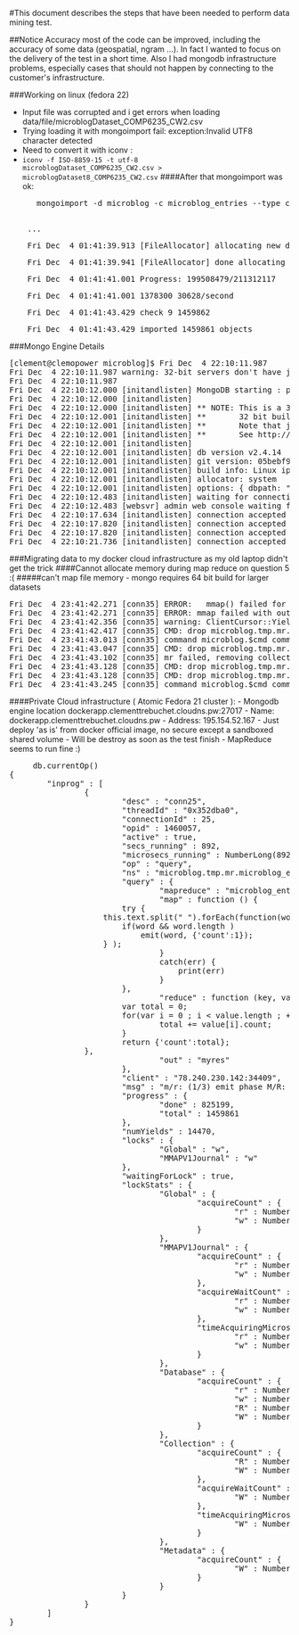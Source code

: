 #This document describes the steps that have been needed to perform data mining test.

##Notice
    Accuracy most of the code can be improved, including the accuracy of some data (geospatial, ngram ...). 
    In fact I wanted to focus on the delivery of the test in a short time.
    Also I had mongodb infrastructure problems, especially cases that should not happen by connecting to the customer's infrastructure.

###Working on linux (fedora 22)
   - Input file was corrupted and i get errors when loading data/file/microblogDataset_COMP6235_CW2.csv
   - Trying loading it with mongoimport fail: exception:Invalid UTF8 character detected
   - Need to convert it with iconv :
   - <code>iconv -f ISO-8859-15 -t utf-8 microblogDataset_COMP6235_CW2.csv > microblogDataset8_COMP6235_CW2.csv</code>
    ####After that mongoimport was ok:
      <pre>
        mongoimport -d microblog -c microblog_entries --type csv --file microblogDataset8_COMP6235_CW2.csv --headerline
      </pre>
      <pre> ... </pre>
      <pre> Fri Dec  4 01:41:39.913 [FileAllocator] allocating new datafile data/db/microblog.6, filling with zeroes... </pre>
      <pre> Fri Dec  4 01:41:39.941 [FileAllocator] done allocating datafile data/db/microblog.6, size: 511MB,  took 0.027 secs</pre>
      <pre> Fri Dec  4 01:41:41.001 Progress: 199508479/211312117   94%</pre>
      <pre> Fri Dec  4 01:41:41.001 1378300 30628/second</pre>
      <pre> Fri Dec  4 01:41:43.429 check 9 1459862</pre>
      <pre> Fri Dec  4 01:41:43.429 imported 1459861 objects</pre>
###Mongo Engine Details
<pre>[clement@clemopower microblog]$ Fri Dec  4 22:10:11.987 
Fri Dec  4 22:10:11.987 warning: 32-bit servers don't have journaling enabled by default. Please use --journal if you want durability.
Fri Dec  4 22:10:11.987 
Fri Dec  4 22:10:12.000 [initandlisten] MongoDB starting : pid=24496 port=27017 dbpath=/home/clement/Projects/Pyhton/BIGDATA/microblog/data/db 32-bit host=clemopower.teamat4cs
Fri Dec  4 22:10:12.000 [initandlisten] 
Fri Dec  4 22:10:12.000 [initandlisten] ** NOTE: This is a 32 bit MongoDB binary.
Fri Dec  4 22:10:12.001 [initandlisten] **       32 bit builds are limited to less than 2GB of data (or less with --journal).
Fri Dec  4 22:10:12.001 [initandlisten] **       Note that journaling defaults to off for 32 bit and is currently off.
Fri Dec  4 22:10:12.001 [initandlisten] **       See http://dochub.mongodb.org/core/32bit
Fri Dec  4 22:10:12.001 [initandlisten] 
Fri Dec  4 22:10:12.001 [initandlisten] db version v2.4.14
Fri Dec  4 22:10:12.001 [initandlisten] git version: 05bebf9ab15511a71bfbded684bb226014c0a553
Fri Dec  4 22:10:12.001 [initandlisten] build info: Linux ip-10-144-100-100 2.6.21.7-2.fc8xen #1 SMP Fri Feb 15 12:39:36 EST 2008 i686 BOOST_LIB_VERSION=1_49
Fri Dec  4 22:10:12.001 [initandlisten] allocator: system
Fri Dec  4 22:10:12.001 [initandlisten] options: { dbpath: "/home/clement/Projects/Pyhton/BIGDATA/microblog/data/db" }
Fri Dec  4 22:10:12.483 [initandlisten] waiting for connections on port 27017
Fri Dec  4 22:10:12.483 [websvr] admin web console waiting for connections on port 28017
Fri Dec  4 22:10:17.634 [initandlisten] connection accepted from 127.0.0.1:54985 #1 (1 connection now open)
Fri Dec  4 22:10:17.820 [initandlisten] connection accepted from 127.0.0.1:54987 #2 (2 connections now open)
Fri Dec  4 22:10:17.820 [initandlisten] connection accepted from 127.0.0.1:54986 #3 (3 connections now open)
Fri Dec  4 22:10:21.736 [initandlisten] connection accepted from 127.0.0.1:54989 #4 (4 connections now open)
</pre>

###Migrating data to my docker cloud infrastructure as my old laptop didn't get the trick
####Cannot allocate memory during map reduce on question 5 :(
#####can't map file memory - mongo requires 64 bit build for larger datasets
<pre>
Fri Dec  4 23:41:42.271 [conn35] ERROR:   mmap() failed for /home/clement/Projects/Pyhton/BIGDATA/microblog/data/db/microblog.6 len:536608768 errno:12 Cannot allocate memory
Fri Dec  4 23:41:42.271 [conn35] ERROR: mmap failed with out of memory. You are using a 32-bit build and probably need to upgrade to 64
Fri Dec  4 23:41:42.356 [conn35] warning: ClientCursor::YieldLock not closed properly
Fri Dec  4 23:41:42.417 [conn35] CMD: drop microblog.tmp.mr.microblog_entries_4
Fri Dec  4 23:41:43.013 [conn35] command microblog.$cmd command: { drop: "tmp.mr.microblog_entries_4" } ntoreturn:1 keyUpdates:0 locks(micros) w:619073 reslen:143 619ms
Fri Dec  4 23:41:43.047 [conn35] CMD: drop microblog.tmp.mr.microblog_entries_4_inc
Fri Dec  4 23:41:43.102 [conn35] mr failed, removing collection :: caused by :: 10084 can't map file memory - mongo requires 64 bit build for larger datasets
Fri Dec  4 23:41:43.128 [conn35] CMD: drop microblog.tmp.mr.microblog_entries_4
Fri Dec  4 23:41:43.128 [conn35] CMD: drop microblog.tmp.mr.microblog_entries_4_inc
Fri Dec  4 23:41:43.245 [conn35] command microblog.$cmd command: { mapreduce: "microblog_entries", map: 
</pre>
####Private Cloud infrastructure ( Atomic Fedora 21 cluster ): 
    - Mongodb engine location dockerapp.clementtrebuchet.cloudns.pw:27017
        - Name:   dockerapp.clementtrebuchet.cloudns.pw
        - Address: 195.154.52.167
    - Just deploy 'as is' from docker official image, no secure except a sandboxed shared volume
    - Will be destroy as soon as the test finish
    - MapReduce seems to run fine :)
<pre>
     db.currentOp()
{
        "inprog" : [
                {
                        "desc" : "conn25",
                        "threadId" : "0x352dba0",
                        "connectionId" : 25,
                        "opid" : 1460057,
                        "active" : true,
                        "secs_running" : 892,
                        "microsecs_running" : NumberLong(892229299),
                        "op" : "query",
                        "ns" : "microblog.tmp.mr.microblog_entries_0_inc",
                        "query" : {
                                "mapreduce" : "microblog_entries",
                                "map" : function () {
                        try {
                    this.text.split(" ").forEach(function(word){
                        if(word && word.length )
                            emit(word, {'count':1});
                    } );
                                }
                                catch(err) {
                                    print(err)
                                }
                        },
                                "reduce" : function (key, value) {
                        var total = 0;
                        for(var i = 0 ; i < value.length ; ++i ) {
                                total += value[i].count;
                        }
                        return {'count':total};
                },
                                "out" : "myres"
                        },
                        "client" : "78.240.230.142:34409",
                        "msg" : "m/r: (1/3) emit phase M/R: (1/3) Emit Progress: 825199/1459861 56%",
                        "progress" : {
                                "done" : 825199,
                                "total" : 1459861
                        },
                        "numYields" : 14470,
                        "locks" : {
                                "Global" : "w",
                                "MMAPV1Journal" : "w"
                        },
                        "waitingForLock" : true,
                        "lockStats" : {
                                "Global" : {
                                        "acquireCount" : {
                                                "r" : NumberLong(3791551),
                                                "w" : NumberLong(3746099)
                                        }
                                },
                                "MMAPV1Journal" : {
                                        "acquireCount" : {
                                                "r" : NumberLong(22726),
                                                "w" : NumberLong(7492229)
                                        },
                                        "acquireWaitCount" : {
                                                "r" : NumberLong(99),
                                                "w" : NumberLong(3607)
                                        },
                                        "timeAcquiringMicros" : {
                                                "r" : NumberLong(553227),
                                                "w" : NumberLong(94748084)
                                        }
                                },
                                "Database" : {
                                        "acquireCount" : {
                                                "r" : NumberLong(3),
                                                "w" : NumberLong(3746096),
                                                "R" : NumberLong(22723),
                                                "W" : NumberLong(5)
                                        }
                                },
                                "Collection" : {
                                        "acquireCount" : {
                                                "R" : NumberLong(3),
                                                "W" : NumberLong(3746099)
                                        },
                                        "acquireWaitCount" : {
                                                "W" : NumberLong(34)
                                        },
                                        "timeAcquiringMicros" : {
                                                "W" : NumberLong(8300)
                                        }
                                },
                                "Metadata" : {
                                        "acquireCount" : {
                                                "W" : NumberLong(26)
                                        }
                                }
                        }
                }
        ]
}
</pre>
     